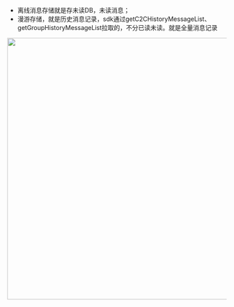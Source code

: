 - 离线消息存储就是存未读DB，未读消息；
- 漫游存储，就是历史消息记录，sdk通过getC2CHistoryMessageList、getGroupHistoryMessageList拉取的，不分已读未读。就是全量消息记录


<img src="https://mike-1255355338.cos.ap-guangzhou.myqcloud.com/article/2023/8/own_mike_fdb08db70d98fbc749.png" width="600">

